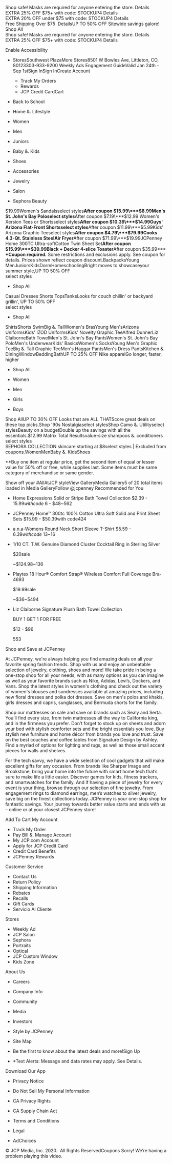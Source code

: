 Shop safe! Masks are required for anyone entering the store. Details  
EXTRA 25% OFF $75+ with code: STOCKUP4 Details  
EXTRA 20% OFF under $75 with code: STOCKUP4 Details  
Free Shipping Over $75  DetailsUP TO 50% OFF Sitewide savings galore! Shop All  
Shop safe! Masks are required for anyone entering the store. Details  
EXTRA 25% OFF $75+ with code: STOCKUP4 Details  

Enable Accessibility

*   StoresSouthwest PlazaMore Stores8501 W Bowles Ave, Littleton, CO, 80123303-933-9200 Weekly Ads Engagement GuideValid Jan 24th - Sep 1stSign InSign InCreate Account
    *   Track My Orders
    *   Rewards
    *   JCP Credit CardCart

*   Back to School
*   Home &. Lifestyle
*   Women
*   Men
*   Juniors
*   Baby &. Kids
*   Shoes
*   Accessories
*   Jewelry
*   Salon
*   Sephora Beauty

$19.99Women's Sandalsselect styles**After coupon $15.99\***$8.99Men's St. John's Bay Poloselect styles**After coupon $7.19\***$12.99 Women's Xersion Tees or Shortsselect styles**After coupon $10.39\***$14.99Guys' Arizona Flat-Front Shortsselect styles**After coupon $11.99\***$5.99Kids' Arizona Graphic Teeselect styles**After coupon $4.79\***$79.99Cooks 4.3-Qt. Stainless SteelAir Fryer**After coupon $71.99\***$19.99JCPenney Home 300TC Ultra-softCotton Twin Sheet Set**After coupon $15.99\***$39.99Black + Decker 4-slice Toaster**After coupon $35.99\*** **\*Coupon required.** Some restrictions and exclusions apply. See coupon for details. Prices shown reflect coupon discount.BackpacksYoung MenJuniorsKidsDormHomeschoolingBright moves to showcaseyour summer style,UP TO 50% OFF  
select styles

*   Shop All

Casual Dresses Shorts TopsTanksLooks for couch chillin' or backyard grillin', UP TO 50% OFF  
select styles

*   Shop All

ShirtsShorts SwimBig &. TallWomen's BrasYoung Men'sArizona UniformsKids' IZOD UniformsKids' Novelty Graphic TeeAlfred DunnerLiz ClaiborneBath TowelMen's St. John's Bay PantsWomen's St. John's Bay PoloMen's UnderwearKids' BasicsWomen's SocksYoung Men's Graphic TeeBig &. Tall Graphic TeeMen's Haggar PantsMen's Dress PantsKitchen &. DiningWindowBeddingBathUP TO 25% OFF Nike apparelGo longer, faster, higher

*   Shop All

*   Women
    
*   Men
    
*   Girls
    
*   Boys
    

Shop AllUP TO 30% OFF Looks that are ALL THATScore great deals on these top picks.Shop '90s Nostalgiaselect stylesShop Camo &. Utilityselect stylesBeauty on a budgetDouble up the savings with all the essentials.$12.99 Matrix Total Resultsvalue-size shampoos &. conditioners  
select styles  
SEPHORA COLLECTION skincare starting at $8select styles | Excluded from coupons.WomenMenBaby &. KidsShoes

\*\*Buy one item at regular price, get the second item of equal or lesser value for 50% off or free, while supplies last. Some items must be same category of merchandise or same gender.

Show off your #AllAtJCP styleView GalleryMedia Gallery5 of 20 total items loaded in Media GalleryFollow @jcpenney Recommended for You

*   Home Expressions Solid or Stripe Bath Towel Collection $2.39 - $15.99with code~$6 - $48~562
*   JCPenney Home™ 300tc 100% Cotton Ultra Soft Solid and Print Sheet Sets $15.99 - $50.39with code424
*   a.n.a-Womens Round Neck Short Sleeve T-Shirt $5.59 - $6.39with code~$13~16
*   1/10 CT. T.W. Genuine Diamond Cluster Cocktail Ring in Sterling Silver
    
    $20sale
    
    ~$124.98~136
*   Playtex 18 Hour® Comfort Strap® Wireless Comfort Full Coverage Bra-4693
    
    $19.99sale
    
    ~$36~5494
*   Liz Claiborne Signature Plush Bath Towel Collection
    
    BUY 1 GET 1 FOR FREE
    
    $12 - $96
    
    553

Shop and Save at JCPenney

At JCPenney, we're always helping you find amazing deals on all your favorite spring fashion trends. Shop with us and enjoy an unbeatable selection of jewelry, clothing, shoes and more! We take pride in being a one-stop shop for all your needs, with as many options as you can imagine as well as your favorite brands such as Nike, Adidas, Levi’s, Dockers, and Vans. Shop the latest styles in women's clothing and check out the variety of women's blouses and sundresses available at amazing prices, including new floral dresses and polka dot dresses. Save on men's polos and khakis, girls dresses and capris, sunglasses, and Bermuda shorts for the family.

  

Shop our mattresses on sale and save on brands such as Sealy and Serta. You’ll find every size, from twin mattresses all the way to California king, and in the firmness you prefer. Don’t forget to stock up on sheets and adorn your bed with stylish comforter sets and the bright essentials you love. Buy stylish new furniture and home décor from brands you love and trust. Save on the best couches and coffee tables from Signature Design by Ashley. Find a myriad of options for lighting and rugs, as well as those small accent pieces for walls and shelves.

  

For the tech savvy, we have a wide selection of cool gadgets that will make excellent gifts for any occasion. From brands like Sharper Image and Brookstone, bring your home into the future with smart home tech that’s sure to make life a little easier. Discover games for kids, fitness trackers, and smartwatches for the family. And if having a piece of jewelry for every event is your thing, browse through our selection of fine jewelry. From engagement rings to diamond earrings, men’s watches to silver jewelry, save big on the finest collections today. JCPenney is your one-stop shop for fantastic savings. Your journey towards better value starts and ends with us – online or at your closest JCPenney store!

  
  
Add To Cart My Account

*   Track My Order
*   Pay Bill &. Manage Account
*   My JCP.com Account
*   Apply for JCP Credit Card
*   Credit Card Benefits
*   JCPenney Rewards

Customer Service

*   Contact Us
*   Return Policy
*   Shipping Information
*   Rebates
*   Recalls
*   Gift Cards
*   Servicio Al Cliente

Stores

*   Weekly Ad
*   JCP Salon
*   Sephora
*   Portraits
*   Optical
*   JCP Custom Window
*   Kids Zone

About Us

*   Careers
*   Company Info
*   Community
*   Media
*   Investors
*   Style by JCPenney
*   Site Map

*   Be the first to know about the latest deals and more!Sign Up
*   \*Text Alerts: Message and data rates may apply. See Details.

Download Our App

*   Privacy Notice
*   Do Not Sell My Personal Information
*   CA Privacy Rights
*   CA Supply Chain Act

*   Terms and Conditions
*   Legal
*   AdChoices

© JCP Media, Inc. 2020.  All Rights ReservedCoupons Sorry! We’re having a problem playing this video.